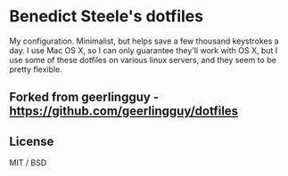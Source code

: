 # Benedict Steele's dotfiles

My configuration. Minimalist, but helps save a few thousand keystrokes a day. I use Mac OS X, so I can only guarantee they'll work with OS X, but I use some of these dotfiles on various linux servers, and they seem to be pretty flexible.

## Forked from geerlingguy - https://github.com/geerlingguy/dotfiles

## License

MIT / BSD
